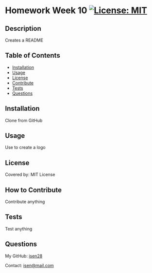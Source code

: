 # Homework Week 10 [![License: MIT](https://img.shields.io/badge/License-MIT-yellow.svg)](https://opensource.org/licenses/MIT)
## Description
    
Creates a README
## Table of Contents
    
- [Installation](#installation)
- [Usage](#usage)
- [License](#license)
- [Contribute](#how-to-contribute)
- [Tests](#tests)
- [Questions](#questions)
    
## Installation
    
Clone from GitHub
    
## Usage
    
Use to create a logo
    
    
## License
    
Covered by: MIT License
    
## How to Contribute
    
Contribute anything
    
## Tests
    
Test anything
    
## Questions
    
My GitHub: [isen28](https://github.com/isen28)
    
Contact: isen@mail.com